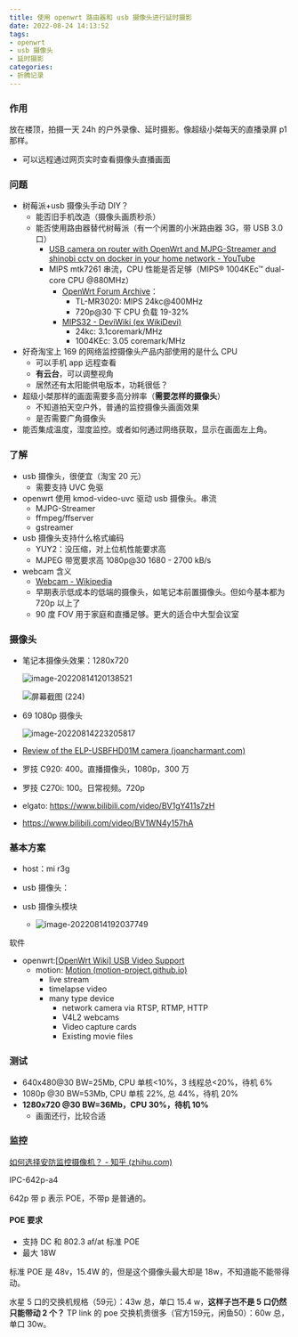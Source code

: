 ```yaml
---
title: 使用 openwrt 路由器和 usb 摄像头进行延时摄影
date: 2022-08-24 14:13:52
tags:
- openwrt
- usb 摄像头
- 延时摄影
categories:
- 折腾记录
---
```


### 作用

放在楼顶，拍摄一天 24h 的户外录像、延时摄影。像超级小桀每天的直播录屏 p1 那样。

- 可以远程通过网页实时查看摄像头直播画面

<!-- more -->

### 问题

- 树莓派+usb 摄像头手动 DIY？
  - 能否旧手机改造（摄像头画质秒杀）
  - 能否使用路由器替代树莓派（有一个闲置的小米路由器 3G，带 USB 3.0 口）
    - [USB camera on router with OpenWrt and MJPG-Streamer and shinobi cctv on docker in your home network - YouTube](https://www.youtube.com/watch?v=KlfS-oO_2Sw)
    - MIPS mtk7261 串流，CPU 性能是否足够（MIPS® 1004KEc™ dual-core CPU @880MHz）
      - [OpenWrt Forum Archive](https://forum.archive.openwrt.org/viewtopic.php?id=60201&p=1#p296414)：
        - TL-MR3020: MIPS 24kc@400MHz
        - 720p@30 下 CPU 负载 19-32%
      - [MIPS32 - DeviWiki (ex WikiDevi)](https://deviwiki.com/wiki/MIPS32#MIPS32_Classic_Processor_Cores)
        - 24kc: 3.1coremark/MHz
        - 1004KEc: 3.05 coremark/MHz
- 好奇淘宝上 169 的网络监控摄像头产品内部使用的是什么 CPU
  - 可以手机 app 远程查看
  - **有云台**，可以调整视角
  - 居然还有太阳能供电版本，功耗很低？
- 超级小桀那样的画面需要多高分辨率（**需要怎样的摄像头**）
  - 不知道拍天空户外，普通的监控摄像头画面效果
  - 是否需要广角摄像头
- 能否集成温度，湿度监控。或者如何通过网络获取，显示在画面左上角。

### 了解

- usb 摄像头，很便宜（淘宝 20 元）
  - 需要支持 UVC 免驱
- openwrt 使用 kmod-video-uvc 驱动 usb 摄像头。串流
  - MJPG-Streamer
  - ffmpeg/ffserver
  - gstreamer
- usb 摄像头支持什么格式编码
  - YUY2：没压缩，对上位机性能要求高
  - MJPEG 带宽要求高 1080p@30 1680 - 2700 kB/s
- webcam 含义
  - [Webcam - Wikipedia](https://en.wikipedia.org/wiki/Webcam)
  - 早期表示低成本的低端的摄像头，如笔记本前置摄像头。但如今基本都为 720p 以上了
  - 90 度 FOV 用于家庭和直播足够。更大的适合中大型会议室

### 摄像头

- 笔记本摄像头效果：1280x720

  ![image-20220814120138521](https://raw.githubusercontent.com/TheRainstorm/.image-bed/main/picgo/image-20220814120138521.png)

  ![屏幕截图 (224)](https://raw.githubusercontent.com/TheRainstorm/.image-bed/main/picgo/%E5%B1%8F%E5%B9%95%E6%88%AA%E5%9B%BE(224).png)

- 69 1080p 摄像头

  ![image-20220814223205817](https://raw.githubusercontent.com/TheRainstorm/.image-bed/main/picgo/image-20220814223205817.png)

- [Review of the ELP-USBFHD01M camera (joancharmant.com)](http://joancharmant.com/blog/review-of-the-elp-usbfhd01m-camera/)

- 罗技 C920: 400。直播摄像头，1080p，300 万

- 罗技 C270i: 100。日常视频。720p

- elgato: <https://www.bilibili.com/video/BV1gY411s7zH>

- <https://www.bilibili.com/video/BV1WN4y157hA>

### 基本方案

- host：mi r3g
- usb 摄像头：

- usb 摄像头模块
  - ![image-20220814192037749](https://raw.githubusercontent.com/TheRainstorm/.image-bed/main/picgo/image-20220814192037749.png)

软件

- openwrt:[[OpenWrt Wiki\] USB Video Support](https://openwrt.org/docs/guide-user/hardware/video/usb.video)
  - motion: [Motion (motion-project.github.io)](https://motion-project.github.io/index.html)
    - live stream
    - timelapse video
    - many type device
      - network camera via RTSP, RTMP, HTTP
      - V4L2 webcams
      - Video capture cards
      - Existing movie files

### 测试

- 640x480@30 BW=25Mb, CPU 单核<10%，3 线程总<20%，待机 6%
- 1080p @30 BW=53Mb, CPU 单核 22%, 总 44%，待机 20%
- **1280x720 @30 BW=36Mb，CPU 30%，待机 10%**
  - 画面还行，比较合适

### 监控

[如何选择安防监控摄像机？ - 知乎 (zhihu.com)](https://zhuanlan.zhihu.com/p/37515369)

IPC-642p-a4

642p 带 p 表示 POE，不带p 是普通的。

#### POE 要求

- 支持 DC 和 802.3 af/at 标准 POE
- 最大 18W

标准 POE 是 48v，15.4W 的，但是这个摄像头最大却是 18w，不知道能不能带得动。

水星 5 口的交换机规格（59元）：43w 总，单口 15.4 w，**这样子岂不是 5 口仍然只能带动 2 个？**
TP link 的 poe 交换机贵很多（官方159元，闲鱼50）：60w 总，单口 30w。




